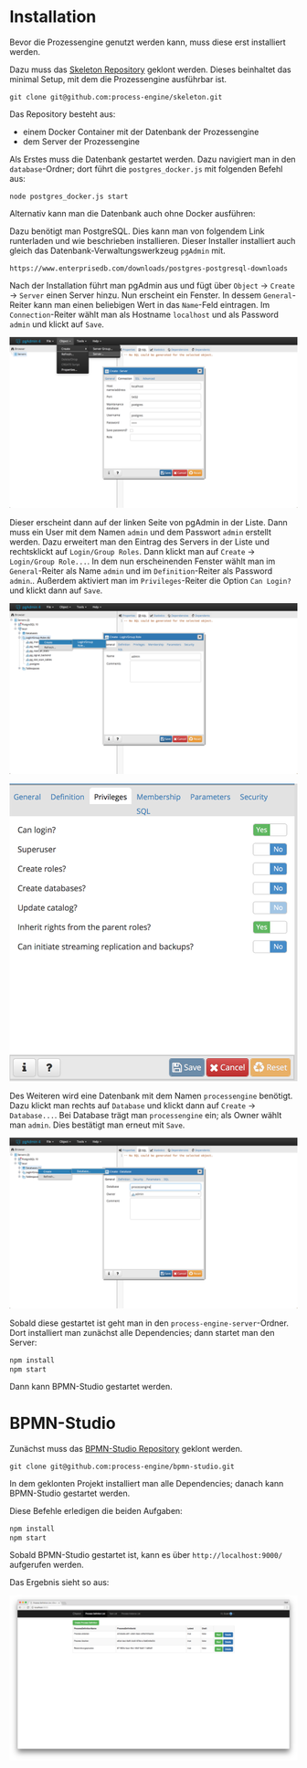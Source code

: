 # Installation

Bevor die Prozessengine genutzt werden kann, muss diese erst installiert werden.

Dazu muss das [Skeleton Repository](https://github.com/process-engine/skeleton) geklont werden.
Dieses beinhaltet das minimal Setup, mit dem die Prozessengine ausführbar ist.

```
git clone git@github.com:process-engine/skeleton.git
```

Das Repository besteht aus:

* einem Docker Container mit der Datenbank der Prozessengine
* dem Server der Prozessengine

Als Erstes muss die Datenbank gestartet werden.
Dazu navigiert man in den `database`-Ordner; dort führt
die `postgres_docker.js` mit folgenden Befehl aus:

```
node postgres_docker.js start
```

Alternativ kann man die Datenbank auch ohne Docker ausführen:

Dazu benötigt man PostgreSQL. Dies kann man von folgendem Link runterladen und
wie beschrieben installieren. Dieser Installer installiert auch gleich das
Datenbank-Verwaltungswerkzeug `pgAdmin` mit.

```
https://www.enterprisedb.com/downloads/postgres-postgresql-downloads
```

Nach der Installation führt man pgAdmin aus und fügt über `Object` -> `Create`
-> `Server` einen Server hinzu. Nun erscheint ein Fenster. In dessem
`General`-Reiter kann man einen beliebigen Wert in das `Name`-Feld eintragen. Im
`Connection`-Reiter wählt man als Hostname `localhost` und als Password `admin`
und klickt auf `Save`.

![Server hinzufügen](images/pgAdmin-add_Server.png)

Dieser erscheint dann auf der linken Seite von pgAdmin in der Liste. Dann muss
ein User mit dem Namen `admin` und dem Passwort `admin` erstellt werden. Dazu
erweitert man den Eintrag des Servers in der Liste und rechtsklickt auf
`Login/Group Roles`. Dann klickt man auf `Create` -> `Login/Group Role...`. In
dem nun erscheinenden Fenster wählt man im `General`-Reiter als Name `admin` und
im `Definition`-Reiter als Password `admin`.. Außerdem aktiviert man im
`Privileges`-Reiter die Option `Can Login?` und klickt dann auf `Save`.

![Server hinzufügen](images/pgAdmin-add_User.png)

![Server hinzufügen](images/pgAdmin-add_privileges.png)

Des Weiteren wird eine Datenbank mit dem Namen `processengine` benötigt. Dazu
klickt man rechts auf `Database` und klickt dann auf `Create` -> `Database...`.
Bei Database trägt man `processengine` ein; als Owner wählt man `admin`.
Dies bestätigt man erneut mit `Save`.

![Server hinzufügen](images/pgAdmin-add_Database.png)

Sobald diese gestartet ist geht man in den `process-engine-server`-Ordner.
Dort installiert man zunächst alle Dependencies; dann startet man den Server:

```
npm install
npm start
```

Dann kann BPMN-Studio gestartet werden.

# BPMN-Studio

Zunächst muss das [BPMN-Studio Repository](https://github.com/process-engine/bpmn-studio)
geklont werden.

```
git clone git@github.com:process-engine/bpmn-studio.git
```

In dem geklonten Projekt installiert man alle Dependencies;
danach kann BPMN-Studio gestartet werden.

Diese Befehle erledigen die beiden Aufgaben:

```
npm install
npm start
```

Sobald BPMN-Studio gestartet ist, kann es über `http://localhost:9000/` aufgerufen
werden.

Das Ergebnis sieht so aus:

![BPMN-Studio](images/bpmn-studio.png)
